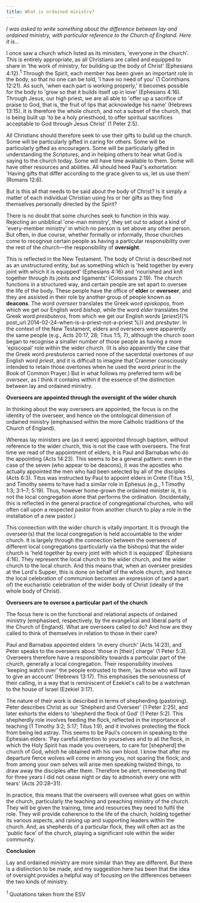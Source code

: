 ```yaml
---
title: What is ordained ministry?
---
```

_I was asked to write something about the difference between lay and ordained ministry, with particular reference to the Church of England. Here it is..._

I once saw a church which listed as its ministers, 'everyone in the church'. This is entirely appropriate, as all Christians are called and equipped to share in 'the work of ministry, for building up the body of Christ' (Ephesians 4:12).<sup>1</sup> Through the Spirit, each member has been given an important role in the body, so that no one can be told, 'I have no need of you' (1 Corinthians 12:21). As such, 'when each part is working properly,' it becomes possible for the body to 'grow so that it builds itself up in love' (Ephesians 4:16). Through Jesus, our high priest, we are all able to 'offer up a sacrifice of praise to God, that is, the fruit of lips that acknowledge his name' (Hebrews 13:15). It is therefore the whole church, and not a subset of the church, that is being built up 'to be a holy priesthood, to offer spiritual sacrifices acceptable to God through Jesus Christ' (1 Peter 2:5).

All Christians should therefore seek to use their gifts to build up the church. Some will be particularly gifted in caring for others. Some will be particularly gifted as encouragers. Some will be particularly gifted in understanding the Scriptures, and in helping others to hear what God is saying to the church today. Some will have time available to them. Some will have other resources and abilities. All should heed Paul's exhortation: 'Having gifts that differ according to the grace given to us, let us use them' (Romans 12:6).

But is this all that needs to be said about the body of Christ? Is it simply a matter of each individual Christian using his or her gifts as they find themselves personally directed by the Spirit?

There is no doubt that some churches seek to function in this way. Rejecting an unbiblical 'one-man ministry', they set out to adopt a kind of 'every-member ministry' in which no person is set above any other person. But often, in due course, whether formally or informally, those churches come to recognise certain people as having a particular responsibility over the rest of the church—the responsibility of **oversight**.

This is reflected in the New Testament. The body of Christ is described not as an unstructured entity, but as something which is 'held together by every joint with which it is equipped' (Ephesians 4:16) and 'nourished and knit together through its joints and ligaments' (Colossians 2:19). The church functions in a structured way, and certain people are set apart to oversee the life of the body. These people have the office of **elder** or **overseer**, and they are assisted in their role by another group of people known as **deacons**. The word _overseer_ translates the Greek word _episkopos_, from which we get our English word _bishop_, while the word _elder_ translates the Greek word _presbuteros_, from which we get our English words [_priest_]({% post_url 2014-02-24-when-is-a-priest-not-a-priest %}) and _presbyter_. In the context of the New Testament, elders and overseers were apparently the same people (e.g., Acts 20:17, 28; Titus 1:5, 7), although the church soon began to recognise a smaller number of those people as having a more 'episcopal' role within the wider church. (It is also apparently the case that the Greek word _presbuteros_ carried none of the sacerdotal overtones of our English word _priest_, and it is difficult to imagine that Cranmer consciously intended to retain those overtones when he used the word _priest_ in the Book of Common Prayer.) But in what follows my preferred term will be _overseer_, as I think it contains within it the essence of the distinction between lay and ordained ministry.

**Overseers are appointed through the oversight of the wider church**

In thinking about the way overseers are appointed, the focus is on the identity of the overseer, and hence on the ontological dimension of ordained ministry (emphasised within the more Catholic traditions of the Church of England).

Whereas lay ministers are (as it were) appointed through baptism, without reference to the wider church, this is not the case with overseers. The first time we read of the appointment of elders, it is Paul and Barnabas who do the appointing (Acts 14:23). This seems to be a general pattern: even in the case of the seven (who appear to be deacons), it was the apostles who actually appointed the men who had been selected by all of the disciples (Acts 6:3). Titus was instructed by Paul to appoint elders in Crete (Titus 1:5), and Timothy seems to have had a similar role in Ephesus (e.g., 1 Timothy 1:3; 3:1–7; 5:19). Thus, however home-grown the ordained minister is, it is not the local congregation alone that performs the ordination. (Incidentally, this is reflected in the general practice of congregational churches, who will often call upon a respected pastor from another church to play a role in the installation of a new pastor.)

This connection with the wider church is vitally important. It is through the overseer(s) that the local congregation is held accountable to the wider church. It is largely through the connection between the overseers of different local congregations (particularly via the bishops) that the wider church is 'held together by every joint with which it is equipped' (Ephesians 4:16). They represent the local church to the wider church, and the wider church to the local church. And this means that, when an overseer presides at the Lord's Supper, this is done on behalf of the whole church, and hence the local celebration of communion becomes an expression of (and a part of) the eucharistic celebration of the wider body of Christ (ideally of the whole body of Christ).

**Overseers are to oversee a particular part of the church**

The focus here is on the functional and relational aspects of ordained ministry (emphasised, respectively, by the evangelical and liberal parts of the Church of England). What are overseers called to do? And how are they called to think of themselves in relation to those in their care?

Paul and Barnabas appointed elders 'in every church' (Acts 14:23), and Peter speaks to the overseers about 'those in [their] charge' (1 Peter 5:3). Overseers therefore have a responsibility towards a particular part of the church, generally a local congregation. Their responsibility involves 'keeping watch over' the people entrusted to them, 'as those who will have to give an account' (Hebrews 13:17). This emphasises the seriousness of their calling, in a way that is reminiscent of Ezekiel's call to be a watchman to the house of Israel (Ezekiel 3:17).

The nature of their work is described in terms of shepherding (pastoring). Peter describes Christ as our 'Shepherd and Overseer' (1 Peter 2:25), and later exhorts the elders to 'shepherd the flock of God' (1 Peter 5:2). This shepherdly role involves feeding the flock, reflected in the importance of teaching (1 Timothy 3:2; 5:17; Titus 1:9), and it involves protecting the flock from being led astray. This seems to be Paul's concern in speaking to the Ephesian elders: 'Pay careful attention to yourselves and to all the flock, in which the Holy Spirit has made you overseers, to care for [shepherd] the church of God, which he obtained with his own blood. I know that after my departure fierce wolves will come in among you, not sparing the flock; and from among your own selves will arise men speaking twisted things, to draw away the disciples after them. Therefore be alert, remembering that for three years I did not cease night or day to admonish every one with tears' (Acts 20:28–31).

In practice, this means that the overseers will oversee what goes on within the church, particularly the teaching and preaching ministry of the church. They will be given the training, time and resources they need to fulfil the role. They will provide coherence to the life of the church, holding together its various aspects, and raising up and supporting leaders within the church. And, as shepherds of a particular flock, they will often act as the 'public face' of the church, playing a significant role within the wider community.

**Conclusion**

Lay and ordained ministry are more similar than they are different. But there is a distinction to be made, and my suggestion here has been that the idea of oversight provides a helpful way of focusing on the differences between the two kinds of ministry.

<sup>1</sup> Quotations taken from the ESV
